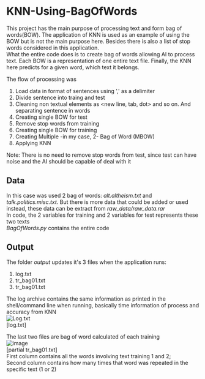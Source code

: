 # KNN-Using-BagOfWords
This project has the main purpose of processing text and form bag of words(BOW). The application of KNN is used as an example of using the BOW but is not the main purpose here. Besides there is also a list of stop words considered in this application.  
What the entire code does is to create bag of words allowing AI to process text. Each BOW is a representation of one entire text file. Finally, the KNN here predicts for a given word, which text it belongs.


The flow of processing was  
1. Load data in format of sentences using ',' as a delimiter  
2. Divide sentence into traing and test  
3. Cleaning non textual elements as <new line, tab, dot> and so on. And separating sentence in words  
4. Creating single BOW for test  
5. Remove stop words from training  
6. Creating single BOW for training  
7. Creating Multiple -in my case, 2- Bag of Word (MBOW)  
8. Applying KNN  
   
Note: There is no need to remove stop words from test, since test can have noise and the AI should be capable of deal with it


## Data  
In this case was used 2 bag of words: *alt.altheism.txt* and *talk.politics.misc.txt*. But there is more data that could be added or used instead, these data can be extract from *raw_data/raw_data.rar*  
In code, the 2 variables for training and 2 variables for test represents these two texts  
*BagOfWords.py* contains the entire code


## Output
The folder *output* updates it's 3 files when the application runs:  
1. log.txt  
2. tr_bag01.txt  
3. tr_bag01.txt  

The log archive contains the same information as printed in the shell/command line when running, basically time information of process and accuracy from KNN  
![Log.txt](https://user-images.githubusercontent.com/38757175/193178148-e8adedbe-c712-4e2c-b0af-4fa26f1a798f.png)  
[log.txt]

The last two files are bag of word calculated of each training  
![image](https://user-images.githubusercontent.com/38757175/193178931-d57dcbe1-aeb5-4597-9039-e00089a29401.png)   
[partial tr_bag01.txt]  
First column contains all the words involving text training 1 and 2;  
Second column contains how many times that word was repeated in the specific text (1 or 2)
